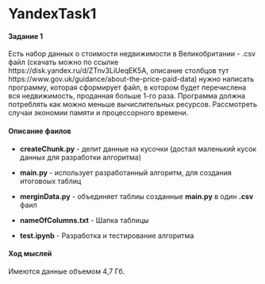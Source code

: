 # YandexTask1
<h4>Задание 1</h4>  
Есть набор данных о стоимости недвижимости в Великобритании - .csv файл (скачать можно по ссылке
https://disk.yandex.ru/d/ZTnv3LiUeqEK5A, описание столбцов тут https://www.gov.uk/guidance/about-the-price-paid-data)
нужно написать программу, которая сформирует файл, в котором будет перечислена вся недвижимость, проданная больше 1-го раза.
Программа должна потреблять как можно меньше вычислительных ресурсов. Рассмотреть случаи экономии памяти и процессорного времени.

<h4>Описание фаилов</h4>

<ul>
  <li>
    <p>
      <b>createChunk.py</b>  -  делит данные на кусочки (достал маленький кусок данных для разработки алгоритма)
    </p>
  </li>
   <li>
    <p>
      <b>main.py</b> -  использует разработанный алгоритм, для создания итоговоых таблиц
    </p>
  </li>
  <li>
    <p>
      <b>merginData.py</b> -  объединяет таблиы созданные <b>main.py</b> в один  <b>.csv</b> фаил
    </p>
  </li>
  <li>
    <p>
      <b>nameOfColumns.txt</b> -  Шапка таблицы
    </p>
  </li>
   <li>
    <p>
      <b>test.ipynb</b> -  Разработка и тестирование алгоритма
    </p>
  </li>
</ul>

<h4> Ход мыслей </h4>
<p> 
  Имеются данные объемом 4,7 Гб. 
</p>
